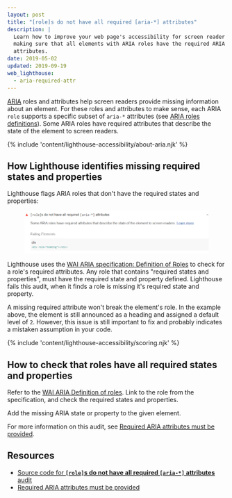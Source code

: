 ```yaml
---
layout: post
title: "[role]s do not have all required [aria-*] attributes"
description: |
  Learn how to improve your web page's accessibility for screen reader users by
  making sure that all elements with ARIA roles have the required ARIA
  attributes.
date: 2019-05-02
updated: 2019-09-19
web_lighthouse:
  - aria-required-attr
---
```


[ARIA](https://www.w3.org/TR/wai-aria-1.1/#role_definitions)
roles and attributes help screen readers
provide missing information about an element.
For these roles and attributes to make sense,
each ARIA `role` supports a specific subset of `aria-*` attributes
(see [ARIA roles definitions](https://www.w3.org/TR/wai-aria-1.1/#role_definitions)).
Some ARIA roles have required attributes that describe the state of the element to screen readers.

{% include 'content/lighthouse-accessibility/about-aria.njk' %}

## How Lighthouse identifies missing required states and properties

Lighthouse flags ARIA roles that don't have the required states and properties:

<figure class="w-figure">
  <img class="w-screenshot" src="aria-required-attr.png" alt="Lighthouse audit showing ARIA role missing required states and properties">
</figure>

Lighthouse uses the
[WAI ARIA specification: Definition of Roles](https://www.w3.org/TR/wai-aria-1.1/#role_definitions)
to check for a role's required attributes.
Any role that contains "required states and properties",
must have the required state and property defined.
Lighthouse fails this audit,
when it finds a role is missing it's required state and property.

A missing required attribute won't break the element's role.
In the example above,
the element is still announced as a heading and assigned a default level of `2`.
However, this issue is still important to fix and
probably indicates a mistaken assumption in your code.

{% include 'content/lighthouse-accessibility/scoring.njk' %}

## How to check that roles have all required states and properties

Refer to the [WAI ARIA Definition of roles](https://www.w3.org/TR/wai-aria-1.1/#role_definitions).
Link to the role from the specification,
and check the required states and properties.

Add the missing ARIA state or property to the given element.

For more information on this audit,
see [Required ARIA attributes must be provided](https://dequeuniversity.com/rules/axe/3.1/aria-required-attr).

## Resources

- [Source code for **`[role]`s do not have all required `[aria-*]` attributes** audit](https://github.com/GoogleChrome/lighthouse/blob/master/lighthouse-core/audits/accessibility/aria-required-attr.js)
- [Required ARIA attributes must be provided](https://dequeuniversity.com/rules/axe/3.3/aria-required-attr)
